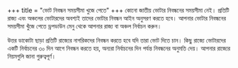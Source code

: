 +++
title = "ভোট নিবন্ধন সময়সীমা খুজে পেতে"
+++
কোনো জাতীয় ভোটার নিবন্ধনের সময়সীমা নেই। প্রতিটি রাজ্য এবং অঞ্চলের ভোটারদের অবশ্যই তাদের ভোটার নিবন্ধন আইন অনুসরণ করতে হবে। আপনার ভোটার নিবন্ধনের সময়সীমা খুঁজে পেতে ড্রপডাউন মেনু থেকে আপনার রাজ্য বা অঞ্চল নির্বাচন করুন।

উত্তর ডাকোটা ছাড়া প্রতিটি রাজ্যের নাগরিকদের নিবন্ধন করতে হবে যদি তারা ভোট দিতে চান। কিছু রাজ্যে ভোটারদের একটি নির্বাচনের ৩০ দিন আগে নিবন্ধন করতে হয়, অন্যরা নির্বাচনের দিন পর্যন্ত নিবন্ধনের অনুমতি দেয়। আপনার রাজ্যের নিয়মগুলি জানা গুরুত্বপূর্ণ।
